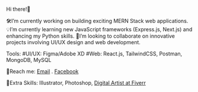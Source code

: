 Hi there!👋

🛠️I’m currently working on building exciting MERN Stack web applications.
💡I’m currently learning new JavaScript frameworks (Express.js, Next.js) and enhancing my Python skills.
🔭I’m looking to collaborate on innovative projects involving UI/UX design and web development.


Tools: 
#UI/UX: Figma/Adobe XD
#Web: React.js, TailwindCSS, Postman, MongoDB, MySQL


🤝Reach me: 
[Email](tamimahamed016@gmail.com)  .
[Facebook](https://www.facebook.com/tamim.ssgt/)


📌Extra Skills:
Illustrator, Photoshop, 
[Digital Artist at Fiverr](https://www.fiverr.com/tamimahamed365)


